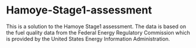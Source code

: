 # Hamoye-Stage1-assessment
This is a solution to the Hamoye Stage1 assessment. The data is based on the fuel quality data from the Federal Energy Regulatory Commission which is provided by the United States Energy Information Administration.
